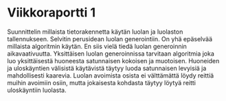 # Viikkoraportti 1

Suunnittelin millaista tietorakennetta käytän luolan ja luolaston tallennukseen. Selvitin perusidean luolan generointiin. On yhä epäselvää millaista algoritmin käytän. En siis vielä tiedä luolan generoinnin aikavaativuutta. Yksittäisen luolan generoinnissa tarvitaan algoritmia joka luo yksittäisestä huoneesta satunnaisen kokoisen ja muotoisen. Huoneiden ja uloskäyntien välisistä käytävistä täytyy luoda satunnaisen levyisiä ja mahdollisesti kaarevia. Luolan avoimista osista ei välttämättä löydy reittiä muihin avoimiin osiin, mutta jokaisesta kohdasta täytyy löytyä reitti uloskäyntiin luolasta.

